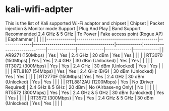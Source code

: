 # kali-wifi-adpter
This is the list of Kali supported Wi-Fi adaptor and chipset
| Chipset      | Packet injection & Monitor mode Support | Plug And Play | Band Support Recommended 2.4 GHz & 5 GHz | Tx Power    | Fake access point (Rogue AP) | Eaphammer    |             |             |             |
|--------------|----------------------------------------|---------------|----------------------------------------|-------------|------------------------------|--------------|-------------|-------------|-------------|
| AR9271 (150Mbps) | Yes                                    | Yes           | 2.4 GHz                                | 20 dBm      | Yes                          | Yes          |             |             |             |
| RT3070 (150Mbps) | Yes                                    | Yes           | 2.4 GHz                                | 30 dBm (Unlocked) | Yes                      | Yes          |             |             |             |
| RT3072 (300Mbps) | Yes                                    | Yes           | 2.4 GHz                                | 30 dBm (Unlocked) | Yes                      | Yes          |             |             |             |
| RTL8187 (54Mbps)  | Yes                                    | Yes           | 2.4 GHz (B/G)                          | 30 dBm (Unlocked) | Yes                      | Yes          |             |             |             |
| RT2770F (150Mbps)| Yes                                    | Yes           | 2.4 GHz                                | 30 dBm (Unlocked) | Yes                      | Yes          |             |             |             |
| RTL8812AU (1200Mbps) | Yes                                    | No (Driver Required) | 2.4 GHz & 5 GHz               | 20 dBm      | No (Airbase-ng Only)        | No           |             |             |             |
| RT5572 (300Mbps) | Yes                                    | Yes           | 2.4 GHz & 5 GHz                       | 30 dBm (Unlocked) | Yes                      | Yes          |             |             |             |
| RT3572 (300Mbps) | Yes                                    | Yes           | 2.4 GHz & 5 GHz                       | 30 dBm (Unlocked) | Yes                      | Yes          |             |             |             |
